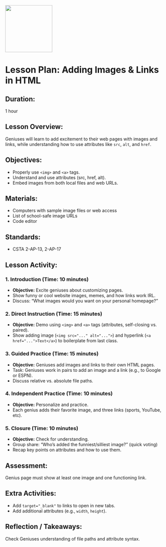 <img src="https://github.com/Hgp-GeniusLabs/Curriculum/blob/10734f2c827128dde773ea4f266d154d46977866/Org-Wide/Assets/hgp_logo_original.png" width="150"/>

# Lesson Plan: Adding Images & Links in HTML

## **Duration:**
1 hour

## **Lesson Overview:**
Geniuses will learn to add excitement to their web pages with images and links, while understanding how to use attributes like `src`, `alt`, and `href`.

## **Objectives:**
- Properly use `<img>` and `<a>` tags.
- Understand and use attributes (src, href, alt).
- Embed images from both local files and web URLs.

## **Materials:**
- Computers with sample image files or web access
- List of school-safe image URLs
- Code editor

## **Standards:**
- CSTA 2-AP-13, 2-AP-17

## **Lesson Activity:**

### 1. **Introduction (Time: 10 minutes)**
   - **Objective:** Excite geniuses about customizing pages.
   - Show funny or cool website images, memes, and how links work IRL.
   - Discuss: “What images would you want on your personal homepage?”

### 2. **Direct Instruction (Time: 15 minutes)**
   - **Objective:** Demo using `<img>` and `<a>` tags (attributes, self-closing vs. paired).
   - Show adding image (`<img src="..." alt="...">`) and hyperlink (`<a href="...">Text</a>`) to boilerplate from last class.

### 3. **Guided Practice (Time: 15 minutes)**
   - **Objective:** Geniuses add images and links to their own HTML pages.
   - Task: Geniuses work in pairs to add an image and a link (e.g., to Google or ESPN).
   - Discuss relative vs. absolute file paths.

### 4. **Independent Practice (Time: 10 minutes)**
   - **Objective:** Personalize and practice.
   - Each genius adds their favorite image, and three links (sports, YouTube, etc).

### 5. **Closure (Time: 10 minutes)**
   - **Objective:** Check for understanding.
   - Group share: “Who’s added the funniest/silliest image?” (quick voting)
   - Recap key points on attributes and how to use them.

## **Assessment:**
Genius page must show at least one image and one functioning link.

## **Extra Activities:**
- Add `target="_blank"` to links to open in new tabs.
- Add additional attributes (e.g., `width`, `height`).

## **Reflection / Takeaways:**
Check Geniuses understanding of file paths and attribute syntax.
